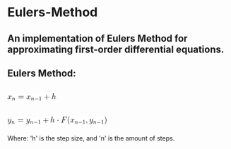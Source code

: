 # Eulers-Method
An implementation of Eulers Method for approximating first-order differential equations.
-
Eulers Method:
-
![](https://github.com/AnthonyLopez-Github/Eulers-Method/blob/main/x_value.png)
-
![](https://github.com/AnthonyLopez-Github/Eulers-Method/blob/main/y_value.png)
-
Where: 'h' is the step size, and 'n' is the amount of steps.
